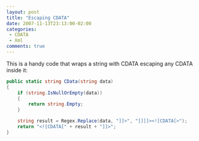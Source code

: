 ```yaml
---
layout: post
title: "Escaping CDATA"
date: 2007-11-13T23:13:00-02:00
categories:
 - CDATA
 - Xml
comments: true
---
```

This is a handy code that wraps a string with CDATA escaping any CDATA inside it:

```c#
public static string CData(string data)
{
    if (string.IsNullOrEmpty(data))
    {
        return string.Empty;
    }

    string result = Regex.Replace(data, "]]>", "]]]]><![CDATA[>");
    return "<![CDATA[" + result + "]]>";
}
```
